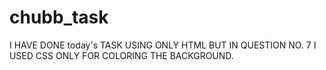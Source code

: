 # chubb_task
<html>
  <head>
    <title> chubb assignment </title>
  </head>
  <body>
    <p> I HAVE DONE today's TASK USING ONLY HTML BUT IN QUESTION NO. 7
      I USED CSS ONLY FOR COLORING THE BACKGROUND. </P>
  </body>
  </html>
